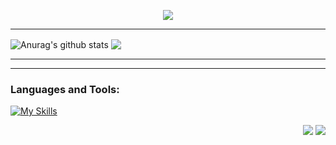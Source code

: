   <p align="center">
  <img src="https://readme-typing-svg.herokuapp.com?font=Roboto+Mono&weight=600&size=30&pause=1000&color=326BFF&background=FFFFFF00&center=true&vCenter=true&width=435&lines=Hi+there+%F0%9F%91%8B%2C+I'm+Moetaz" />
  </p>

***
<a align="left"><img align="center" src="https://github-readme-streak-stats.herokuapp.com/?user=farbek1503&theme=tokyonight&hide_border=true" alt="Anurag's github stats" /></a> <a align="right"><img align="center" src="https://github-readme-stats.vercel.app/api/top-langs/?username=farbek1503&theme=tokyonight&hide_border=true&include_all_commits=false&count_private=false&layout=compact" /></a>
***

***

### Languages and Tools:
[![My Skills](https://skillicons.dev/icons?i=aws,java,spring,html,css,js,ts,dotnet,bootstrap,docker,eclipse,angular,nodejs,express,mongodb,postman,github,git,gitlab)](https://skillicons.dev)

<p align="right">
  <a href="[https://facebook.com/Farxodav.Bekzod](https://www.facebook.com/Mootaz.Vdlz.1)"><img src="https://img.shields.io/badge/Facebook-%231877F2.svg?logo=Facebook&logoColor=white" /></a>
  <a href="[https://instagram.com/bekk1__i503](https://www.instagram.com/mootaz_hajji/)"><img src="https://img.shields.io/badge/Instagram-%23E4405F.svg?logo=Instagram&logoColor=white" /></a>
</p>
